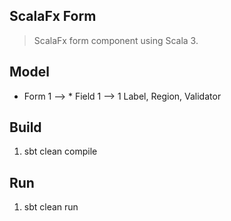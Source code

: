 ScalaFx Form
------------
>ScalaFx form component using Scala 3.

Model
-----
* Form 1 --> * Field 1 --> 1 Label, Region, Validator

Build
-----
1. sbt clean compile

Run
---
1. sbt clean run